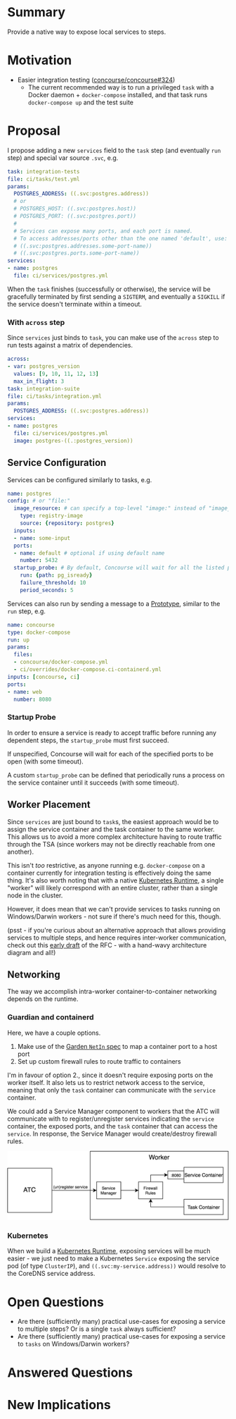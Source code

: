 # Summary

Provide a native way to expose local services to steps.

# Motivation

* Easier integration testing ([concourse/concourse#324](https://github.com/concourse/concourse/issues/324))
  * The current recommended way is to run a privileged `task` with a Docker daemon + `docker-compose` installed, and that task runs `docker-compose up` and the test suite

# Proposal

I propose adding a new `services` field to the `task` step (and eventually `run` step) and special var source `.svc`, e.g.

```yaml
task: integration-tests
file: ci/tasks/test.yml
params:
  POSTGRES_ADDRESS: ((.svc:postgres.address))
  # or
  # POSTGRES_HOST: ((.svc:postgres.host))
  # POSTGRES_PORT: ((.svc:postgres.port))
  # 
  # Services can expose many ports, and each port is named.
  # To access addresses/ports other than the one named 'default', use:
  # ((.svc:postgres.addresses.some-port-name))
  # ((.svc:postgres.ports.some-port-name))
services:
- name: postgres
  file: ci/services/postgres.yml
```

When the `task` finishes (successfully or otherwise), the service will be gracefully terminated by first sending a `SIGTERM`, and eventually a `SIGKILL` if the service doesn't terminate within a timeout.

### With `across` step

Since `services` just binds to `task`, you can make use of the `across` step to run tests against a matrix of dependencies.

```yaml
across:
- var: postgres_version
  values: [9, 10, 11, 12, 13]
  max_in_flight: 3
task: integration-suite
file: ci/tasks/integration.yml
params:
  POSTGRES_ADDRESS: ((.svc:postgres.address))
services:
- name: postgres
  file: ci/services/postgres.yml
  image: postgres-((.:postgres_version))
```

## Service Configuration

Services can be configured similarly to tasks, e.g.

```yaml
name: postgres
config: # or "file:"
  image_resource: # can specify a top-level "image:" instead of "image_resource:"
    type: registry-image
    source: {repository: postgres}
  inputs:
  - name: some-input
  ports:
  - name: default # optional if using default name
    number: 5432
  startup_probe: # By default, Concourse will wait for all the listed ports to be open
    run: {path: pg_isready}
    failure_threshold: 10
    period_seconds: 5
```

Services can also run by sending a message to a [Prototype], similar to the `run` step, e.g.

```yaml
name: concourse
type: docker-compose
run: up
params:
  files:
  - concourse/docker-compose.yml
  - ci/overrides/docker-compose.ci-containerd.yml
inputs: [concourse, ci]
ports:
- name: web
  number: 8080
```

### Startup Probe

In order to ensure a service is ready to accept traffic before running any dependent steps, the `startup_probe` must first succeed.

If unspecified, Concourse will wait for each of the specified ports to be open (with some timeout).

A custom `startup_probe` can be defined that periodically runs a process on the service container until it succeeds (with some timeout).

## Worker Placement

Since `services` are just bound to `task`s, the easiest approach would be to assign the service container and the task container to the same worker. This allows us to avoid a more complex architecture having to route traffic through the TSA (since workers may not be directly reachable from one another).

This isn't *too* restrictive, as anyone running e.g. `docker-compose` on a container currently for integration testing is effectively doing the same thing. It's also worth noting that with a native [Kubernetes Runtime], a single "worker" will likely correspond with an entire cluster, rather than a single node in the cluster.

However, it does mean that we can't provide services to tasks running on Windows/Darwin workers - not sure if there's much need for this, though.

(psst - if you're curious about an alternative approach that allows providing services to multiple steps, and hence requires inter-worker communication, check out this [early draft] of the RFC - with a hand-wavy architecture diagram and all!)

## Networking

The way we accomplish intra-worker container-to-container networking depends on the runtime.

### Guardian and containerd

Here, we have a couple options.

1. Make use of the [Garden `NetIn` spec] to map a container port to a host port
2. Set up custom firewall rules to route traffic to containers

I'm in favour of option 2., since it doesn't require exposing ports on the worker itself. It also lets us to restrict network access to the service, meaning that only the `task` container can communicate with the `service` container.

We could add a Service Manager component to workers that the ATC will communicate with to register/unregister services indicating the `service` container, the exposed ports, and the `task` container that can access the `service`. In response, the Service Manager would create/destroy firewall rules.

![Service Manager overview](./service-manager.png)

### Kubernetes

When we build a [Kubernetes Runtime], exposing services will be much easier - we just need to make a Kubernetes `Service` exposing the service pod (of type `ClusterIP`), and `((.svc:my-service.address))` would resolve to the CoreDNS service address.

# Open Questions

* Are there (sufficiently many) practical use-cases for exposing a service to multiple steps? Or is a single `task` always sufficient?
* Are there (sufficiently many) practical use-cases for exposing a service to `tasks` on Windows/Darwin workers?

# Answered Questions

# New Implications





[Prototype]: https://github.com/concourse/rfcs/blob/master/037-prototypes/proposal.md
[Kubernetes Runtime]: https://github.com/concourse/rfcs/blob/075-k8s-runtime/075-k8s-runtime/proposal.md
[Garden `NetIn` spec]: https://github.com/cloudfoundry/garden/blob/b404ff2d61e689c6510593cf75d39dc5311be663/container.go#L56-L71
[early draft]: https://github.com/aoldershaw/rfcs/blob/dc4d0082cb0441a234a775d1620ea5ed9a52a6b6/083-services/proposal.md
